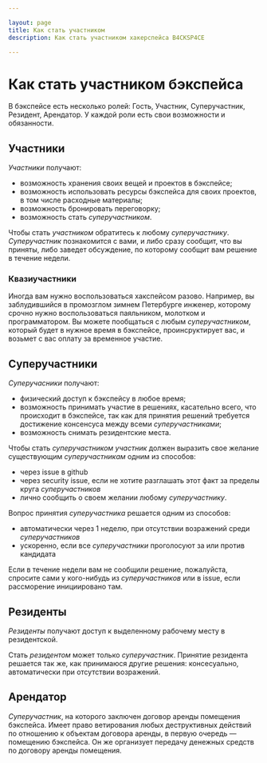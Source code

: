 ```yaml
---

layout: page
title: Как стать участником
description: Как стать участником хакерспейса B4CKSP4CE

---
```

# Как стать участником бэкспейса

В бэкспейсе есть несколько ролей: Гость, Участник, Суперучастник, Резидент, Арендатор. У каждой роли есть свои возможности и обязанности.

## Участники

*Участники* получают:
- возможность хранения своих вещей и проектов в бэкспейсе;
- возможность использовать ресурсы бэкспейса для своих проектов, в том числе расходные материалы;
- возможность бронировать переговорку;
- возможность стать *суперучастником*.

Чтобы стать *участником* обратитесь к любому *суперучастнику*. *Суперучастник* познакомится с вами, и либо сразу сообщит, что вы приняты, либо заведет обсуждение, по которому сообщит вам решение в течение недели.

### Квазиучастники

Иногда вам нужно воспользоваться хакспейсом разово. Например, вы заблудившийся в промозглом зимнем Петербурге инженер, которому срочно нужно воспользоваться паяльником, молотком и программатором. Вы можете пообщаться с любым *суперучастником*, который будет в нужное время в бэкспейсе, проинсруктирует вас, и возьмет с вас оплату за временное участие.

## Суперучастники

*Суперучасники* получают:
- физический доступ к бэкспейсу в любое время;
- возможность принимать участие в решениях, касательно всего, что происходит в бэкспейсе, так как для принятия решений требуется достижение консенсуса между всеми *суперучастниками*;
- возможность снимать резидентские места.

Чтобы стать *суперучастником* *участник* должен выразить свое желание существующим *суперучастникам* одним из способов:
- через issue в github
- через security issue, если не хотите разглашать этот факт за пределы круга *суперучастников*
- лично сообщить о своем желании любому *суперучастнику*.

Вопрос принятия *суперучастника* решается одним из способов:
- автоматически через 1 неделю, при отсутствии возражений среди *суперучастников*
- ускоренно, если все *суперучастники* проголосуют за или против кандидата

Если в течение недели вам не сообщили решение, пожалуйста, спросите сами у кого-нибудь из *суперучастников* или в issue, если рассморение инициировано там.

## Резиденты

*Резиденты* получают доступ к выделенному рабочему месту в резидентской.

Стать *резидентом* может только *суперучастник*. Принятие резидента решается так же, как принимаюся другие решения: консесуально, автоматически при отсутствии возражений.

## Арендатор

*Суперучастник*, на которого заключен договор аренды помещения бэкспейса. Имеет право ветирования любых деструктивных действий по отношению к объектам договора аренды, в первую очередь &mdash; помещению бэкспейса. Он же организует передачу денежных средств по договору аренды помещения.
